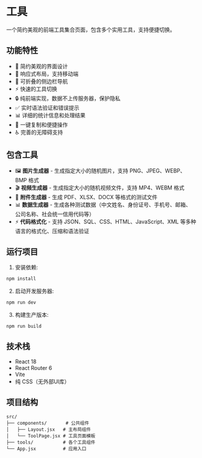 # 工具

一个简约美观的前端工具集合页面，包含多个实用工具，支持便捷切换。

## 功能特性

- 🎨 简约美观的界面设计
- 📱 响应式布局，支持移动端  
- 🚀 可折叠的侧边栏导航
- ⚡ 快速的工具切换
- 🔒 纯前端实现，数据不上传服务器，保护隐私
- ✅ 实时语法验证和错误提示
- 📊 详细的统计信息和处理结果
- 🎯 一键复制和便捷操作
- ♿ 完善的无障碍支持

## 包含工具

- 🖼️ **图片生成器** - 生成指定大小的随机图片，支持 PNG、JPEG、WEBP、BMP 格式
- 🎬 **视频生成器** - 生成指定大小的随机视频文件，支持 MP4、WEBM 格式
- 📎 **附件生成器** - 生成 PDF、XLSX、DOCX 等格式的测试文件
- 📊 **数据生成器** - 生成各种测试数据（中文姓名、身份证号、手机号、邮箱、公司名称、社会统一信用代码等）
- ⚡ **代码格式化** - 支持 JSON、SQL、CSS、HTML、JavaScript、XML 等多种语言的格式化、压缩和语法验证

## 运行项目

1. 安装依赖:
```bash
npm install
```

2. 启动开发服务器:
```bash
npm run dev
```

3. 构建生产版本:
```bash
npm run build
```

## 技术栈

- React 18
- React Router 6
- Vite
- 纯 CSS（无外部UI库）

## 项目结构

```
src/
├── components/       # 公共组件
│   ├── Layout.jsx   # 主布局组件
│   └── ToolPage.jsx # 工具页面模板
├── tools/           # 各个工具组件
└── App.jsx          # 应用入口
```
